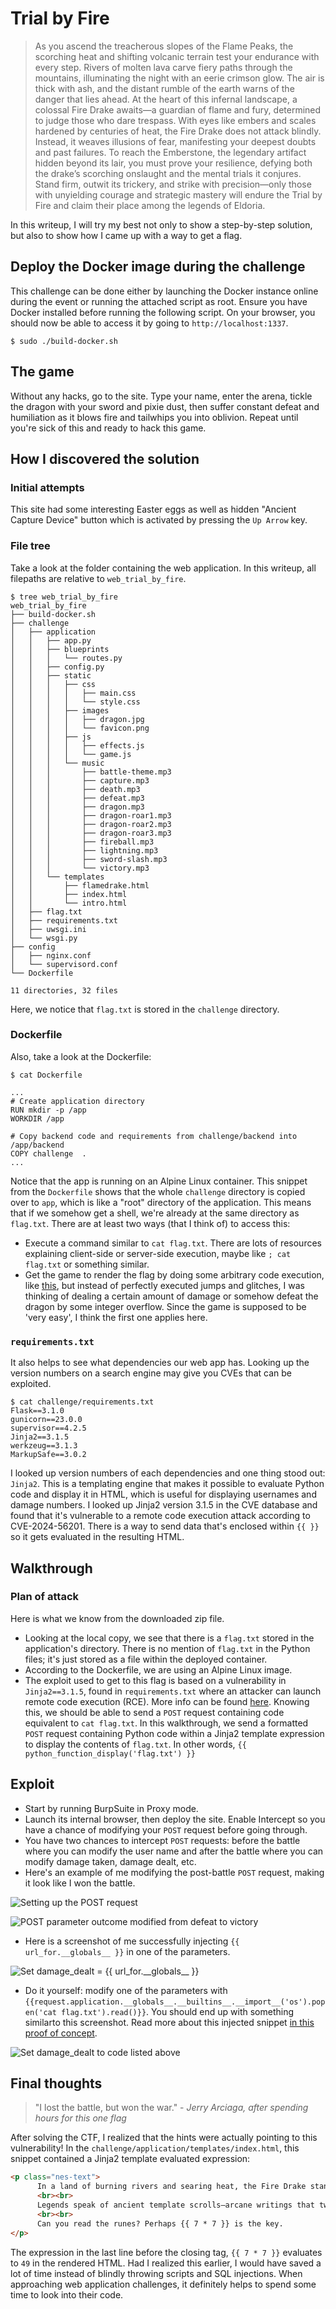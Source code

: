 
# Trial by Fire

> As you ascend the treacherous slopes of the Flame Peaks, the scorching heat and shifting volcanic terrain test your endurance with every step. Rivers of molten lava carve fiery paths through the mountains, illuminating the night with an eerie crimson glow. The air is thick with ash, and the distant rumble of the earth warns of the danger that lies ahead. At the heart of this infernal landscape, a colossal Fire Drake awaits—a guardian of flame and fury, determined to judge those who dare trespass. With eyes like embers and scales hardened by centuries of heat, the Fire Drake does not attack blindly. Instead, it weaves illusions of fear, manifesting your deepest doubts and past failures. To reach the Emberstone, the legendary artifact hidden beyond its lair, you must prove your resilience, defying both the drake’s scorching onslaught and the mental trials it conjures. Stand firm, outwit its trickery, and strike with precision—only those with unyielding courage and strategic mastery will endure the Trial by Fire and claim their place among the legends of Eldoria.

In this writeup, I will try my best not only to show a step-by-step solution, but also to show how I came up with a way to get a flag.
## Deploy the Docker image during the challenge
This challenge can be done either by launching the Docker instance online during the event or running the attached script as root. Ensure you have Docker installed before running the following script. On your browser, you should now be able to access it by going to `http://localhost:1337`.
```
$ sudo ./build-docker.sh
```
## The game
Without any hacks, go to the site. Type your name, enter the arena, tickle the dragon with your sword and pixie dust, then suffer constant defeat and humiliation as it blows fire and tailwhips you into oblivion. Repeat until you're sick of this and ready to hack this game.
## How I discovered the solution
### Initial attempts
This site had some interesting Easter eggs as well as hidden "Ancient Capture Device" button which is activated by pressing the `Up Arrow` key.
### File tree
Take a look at the folder containing the web application. In this writeup, all filepaths are relative to `web_trial_by_fire`.
```
$ tree web_trial_by_fire
web_trial_by_fire
├── build-docker.sh
├── challenge
│   ├── application
│   │   ├── app.py
│   │   ├── blueprints
│   │   │   └── routes.py
│   │   ├── config.py
│   │   ├── static
│   │   │   ├── css
│   │   │   │   ├── main.css
│   │   │   │   └── style.css
│   │   │   ├── images
│   │   │   │   ├── dragon.jpg
│   │   │   │   └── favicon.png
│   │   │   ├── js
│   │   │   │   ├── effects.js
│   │   │   │   └── game.js
│   │   │   └── music
│   │   │       ├── battle-theme.mp3
│   │   │       ├── capture.mp3
│   │   │       ├── death.mp3
│   │   │       ├── defeat.mp3
│   │   │       ├── dragon.mp3
│   │   │       ├── dragon-roar1.mp3
│   │   │       ├── dragon-roar2.mp3
│   │   │       ├── dragon-roar3.mp3
│   │   │       ├── fireball.mp3
│   │   │       ├── lightning.mp3
│   │   │       ├── sword-slash.mp3
│   │   │       └── victory.mp3
│   │   └── templates
│   │       ├── flamedrake.html
│   │       ├── index.html
│   │       └── intro.html
│   ├── flag.txt
│   ├── requirements.txt
│   ├── uwsgi.ini
│   └── wsgi.py
├── config
│   ├── nginx.conf
│   └── supervisord.conf
└── Dockerfile

11 directories, 32 files
```
Here, we notice that `flag.txt` is stored in the `challenge` directory.
### Dockerfile
Also, take a look at the Dockerfile:
```
$ cat Dockerfile

...
# Create application directory
RUN mkdir -p /app
WORKDIR /app

# Copy backend code and requirements from challenge/backend into /app/backend
COPY challenge  .
...

```
Notice that the app is running on an Alpine Linux container. This snippet from the `Dockerfile` shows that the whole `challenge` directory is copied over to `app`, which is like a "root" directory of the application. This means that if we somehow get a shell, we're already at the same directory as `flag.txt`. There are at least two ways (that I think of) to access this:
* Execute a command similar to `cat flag.txt`. There are lots of resources explaining client-side or server-side execution, maybe like `; cat flag.txt` or something similar.
* Get the game to render the flag by doing some arbitrary code execution, like [this](https://www.youtube.com/watch?v=OPcV9uIY5i4), but instead of perfectly executed jumps and glitches, I was thinking of dealing a certain amount of damage or somehow defeat the dragon by some integer overflow.
Since the game is supposed to be 'very easy', I think the first one applies here.
### `requirements.txt`
It also helps to see what dependencies our web app has. Looking up the version numbers on a search engine may give you CVEs that can be exploited.
```
$ cat challenge/requirements.txt
Flask==3.1.0
gunicorn==23.0.0
supervisor==4.2.5
Jinja2==3.1.5
werkzeug==3.1.3
MarkupSafe==3.0.2
```
I looked up version numbers of each dependencies and one thing stood out: `Jinja2`. This is a templating engine that makes it possible to evaluate Python code and display it in HTML, which is useful for displaying usernames and damage numbers. I looked up Jinja2 version 3.1.5 in the CVE database and found that it's vulnerable to a remote code execution attack according to CVE-2024-56201. There is a way to send data that's enclosed within `{{ }}` so it gets evaluated in the resulting HTML.

## Walkthrough
### Plan of attack
Here is what we know from the downloaded zip file.
* Looking at the local copy, we see that there is a `flag.txt` stored in the application's directory. There is no mention of `flag.txt` in the Python files; it's just stored as a file within the deployed container.
* According to the Dockerfile, we are using an Alpine Linux image.
* The exploit used to get to this flag is based on a vulnerability in `Jinja2==3.1.5`, found in `requirements.txt` where an attacker can launch remote code execution (RCE). More info can be found [here](https://vulert.com/vuln-db/CVE-2024-56201).
Knowing this, we should be able to send a `POST` request containing code equivalent to `cat flag.txt`. In this walkthrough, we send a formatted `POST` request containing Python code within a Jinja2 template expression to display the contents of `flag.txt`. In other words, `{{ python_function_display('flag.txt') }}`
## Exploit
* Start by running BurpSuite in Proxy mode.
* Launch its internal browser, then deploy the site. Enable Intercept so you have a chance of modifying your `POST` request before going through.
* You have two chances to intercept `POST` requests: before the battle where you can modify the user name and after the battle where you can modify damage taken, damage dealt, etc.
* Here's an example of me modifying the post-battle `POST` request, making it look like I won the battle.

![Setting up the POST request](images/before_post.png)

![POST parameter outcome modified from defeat to victory](images/after_post.png)

* Here is a screenshot of me successfully injecting `{{ url_for.__globals__ }}` in one of the parameters.

![Set `damage_dealt = {{ url_for.__globals__ }}`](images/first_injection.png)

* Do it yourself: modify one of the parameters with `{{request.application.__globals__.__builtins__.__import__('os').popen('cat flag.txt').read()}}`. You should end up with something similarto this screenshot. Read more about this injected snippet [in this proof of concept](https://www.onsecurity.io/blog/server-side-template-injection-with-jinja2).

![Set `damage_dealt to code listed above`](images/flag.png)

## Final thoughts

> "I lost the battle, but won the war." - *Jerry Arciaga, after spending hours for this one flag*

After solving the CTF, I realized that the hints were actually pointing to this vulnerability! In the `challenge/application/templates/index.html`, this snippet contained a Jinja2 template evaluated expression:

```html
<p class="nes-text">
      In a land of burning rivers and searing heat, the Fire Drake stands guard over the Emberstone. Many have sought its power; none have prevailed.
      <br><br>
      Legends speak of ancient template scrolls—arcane writings that twist fate when exploited. Hidden symbols may change everything.
      <br><br>
      Can you read the runes? Perhaps {{ 7 * 7 }} is the key.
</p>
```

The expression in the last line before the closing tag, `{{ 7 * 7 }}` evaluates to `49` in the rendered HTML. Had I realized this earlier, I would have saved a lot of time instead of blindly throwing scripts and SQL injections. When approaching web application challenges, it definitely helps to spend some time to look into their code.
